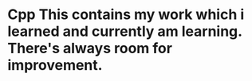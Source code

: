 # Cpp This contains my work which i learned and currently am learning. There's always room for improvement.

 
